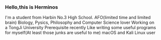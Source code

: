### Hello,this is Herminos
I'm a student from Harbin No.3 High School.
AFO(limited time and limited brain)
Biology, Pysics, Philosophy and Computer Science lover
Working on a TongJi University Prerequisite recently
Like writing some useful programs for myself(At least those junks are useful to me)
macOS and Kali Linux user
